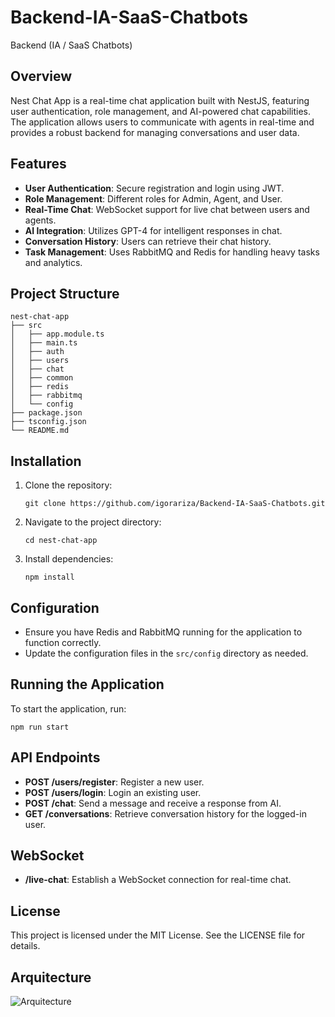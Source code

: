 # Backend-IA-SaaS-Chatbots
Backend (IA / SaaS Chatbots)

## Overview
Nest Chat App is a real-time chat application built with NestJS, featuring user authentication, role management, and AI-powered chat capabilities. The application allows users to communicate with agents in real-time and provides a robust backend for managing conversations and user data.

## Features
- **User Authentication**: Secure registration and login using JWT.
- **Role Management**: Different roles for Admin, Agent, and User.
- **Real-Time Chat**: WebSocket support for live chat between users and agents.
- **AI Integration**: Utilizes GPT-4 for intelligent responses in chat.
- **Conversation History**: Users can retrieve their chat history.
- **Task Management**: Uses RabbitMQ and Redis for handling heavy tasks and analytics.

## Project Structure
```
nest-chat-app
├── src
│   ├── app.module.ts
│   ├── main.ts
│   ├── auth
│   ├── users
│   ├── chat
│   ├── common
│   ├── redis
│   ├── rabbitmq
│   └── config
├── package.json
├── tsconfig.json
└── README.md
```

## Installation
1. Clone the repository:
   ```
   git clone https://github.com/igorariza/Backend-IA-SaaS-Chatbots.git
   ```
2. Navigate to the project directory:
   ```
   cd nest-chat-app
   ```
3. Install dependencies:
   ```
   npm install
   ```

## Configuration
- Ensure you have Redis and RabbitMQ running for the application to function correctly.
- Update the configuration files in the `src/config` directory as needed.

## Running the Application
To start the application, run:
```
npm run start
```

## API Endpoints
- **POST /users/register**: Register a new user.
- **POST /users/login**: Login an existing user.
- **POST /chat**: Send a message and receive a response from AI.
- **GET /conversations**: Retrieve conversation history for the logged-in user.

## WebSocket
- **/live-chat**: Establish a WebSocket connection for real-time chat.

## License
This project is licensed under the MIT License. See the LICENSE file for details.

## Arquitecture
![Arquitecture](https://github.com/user-attachments/assets/d9f2456d-e6e3-4aa3-87a3-025e660d3f26)
```